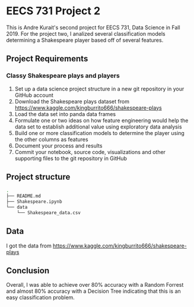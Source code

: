 # EECS 731 Project 2

This is Andre Kurait's second project for EECS 731, Data Science in Fall 2019.
For the project two, I analized several classification models determining a Shakespeare player based off of several features.

## Project Requirements
### Classy Shakespeare plays and players
1. Set up a data science project structure in a new git repository in your GitHub account
2. Download the Shakespeare plays dataset from https://www.kaggle.com/kingburrito666/shakespeare-plays 
3. Load the data set into panda data frames
4. Formulate one or two ideas on how feature engineering would help the data set to establish additional value using exploratory data analysis
5. Build one or more classification models to determine the player using the other columns as features
6. Document your process and results
7. Commit your notebook, source code, visualizations and other supporting files to the git repository in GitHub

## Project structure
```bash
.
├── README.md
├── Shakespeare.ipynb
└── data
    └── Shakespeare_data.csv
```

## Data
I got the data from https://www.kaggle.com/kingburrito666/shakespeare-plays 

## Conclusion
Overall, I was able to achieve over 80% accuracy with a Random Forrest and almost 80% accuracy with a Decision Tree indicating that this is an easy classification problem.